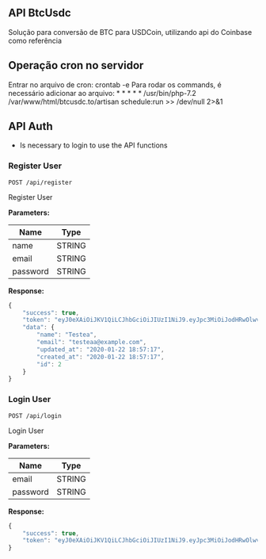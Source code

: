 ## API BtcUsdc

Solução para conversão de BTC para USDCoin, utilizando api do Coinbase como referência

## Operação cron no servidor

Entrar no arquivo de cron: crontab -e
Para rodar os commands, é necessário adicionar ao arquivo: * * * * * /usr/bin/php-7.2 /var/www/html/btcusdc.to/artisan schedule:run >> /dev/null 2>&1

## API Auth

* Is necessary to login to use the API functions
### Register User
```
POST /api/register
```
Register User 

**Parameters:**

Name | Type
------------ | ------------
name | STRING 
email | STRING 
password | STRING


**Response:**
```javascript
{
    "success": true,
    "token": "eyJ0eXAiOiJKV1QiLCJhbGciOiJIUzI1NiJ9.eyJpc3MiOiJodHRwOlwvXC9sb2NhbGhvc3Q6ODAwMFwvYXBpXC9yZWdpc3RlciIsImlhdCI6MTU3OTcxOTQzNywiZXhwIjoxNTc5NzIzMDM3LCJuYmYiOjE1Nzk3MTk0MzcsImp0aSI6IlNMUG1CU2NhWkU4T2xTUzQiLCJzdWIiOjIsInBydiI6Ijg3ZTBhZjFlZjlmZDE1ODEyZmRlYzk3MTUzYTE0ZTBiMDQ3NTQ2YWEifQ.XamMHvOZBxXT_XizaTmAGBA_tcTK9LD6HqU5rDS87lI",
    "data": {
        "name": "Testea",
        "email": "testeaa@example.com",
        "updated_at": "2020-01-22 18:57:17",
        "created_at": "2020-01-22 18:57:17",
        "id": 2
    }
}
```

### Login User
```
POST /api/login
```
Login User 

**Parameters:**

Name | Type
------------ | ------------
email | STRING 
password | STRING


**Response:**
```javascript
{
    "success": true,
    "token": "eyJ0eXAiOiJKV1QiLCJhbGciOiJIUzI1NiJ9.eyJpc3MiOiJodHRwOlwvXC9sb2NhbGhvc3Q6ODAwMFwvYXBpXC9sb2dpbiIsImlhdCI6MTU3OTcxOTUwOCwiZXhwIjoxNTc5NzIzMTA4LCJuYmYiOjE1Nzk3MTk1MDgsImp0aSI6IkEzbXBSNFVvUklEZE5vd2QiLCJzdWIiOjEsInBydiI6Ijg3ZTBhZjFlZjlmZDE1ODEyZmRlYzk3MTUzYTE0ZTBiMDQ3NTQ2YWEifQ.l6Vs0sT0JP5C2OuLzw2auFY7VuucaoNKKu9O8e_GMXk"
}
```
